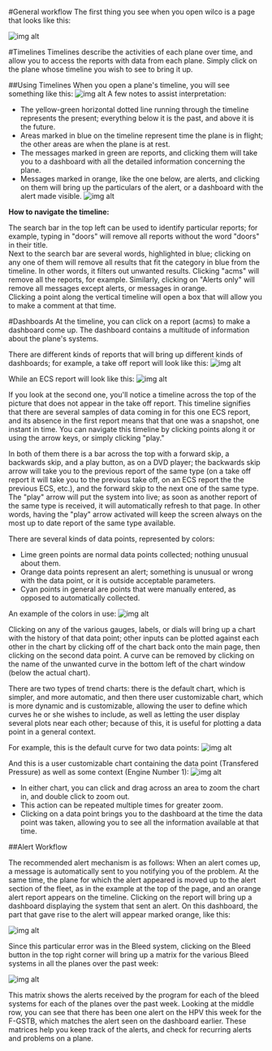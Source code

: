 #General workflow
The first thing you see when you open wilco is a page that looks like this:

![img alt](https://github.com/flightwatching/wilco-api/blob/master/docs/UsersManual/img/Homepage.PNG)

#Timelines
Timelines describe the activities of each plane over time, and allow you to access the reports with data from each plane.  Simply click on the plane whose timeline you wish to see to bring it up.

##Using Timelines
When you open a plane's timeline, you will see something like this:
![img alt](https://github.com/flightwatching/wilco-api/blob/master/docs/UsersManual/img/Timeline_01.PNG)
A few notes to assist interpretation:
* The yellow-green horizontal dotted line running through the timeline represents the present; everything below it is the past, and above it is the future.  
* Areas marked in blue on the timeline represent time the plane is in flight; the other areas are when the plane is at rest.  
* The messages marked in green are reports, and clicking them will take you to a dashboard with all the detailed information concerning the plane.
* Messages marked in orange, like the one below, are alerts, and clicking on them will bring up the particulars of the alert, or a dashboard with the alert made visible.
![img alt](https://github.com/flightwatching/wilco-api/blob/master/docs/UsersManual/img/Timeline_02.PNG)

**How to navigate the timeline:**

The search bar in the top left can be used to identify particular reports; for example, typing in "doors" will remove all reports without the word "doors" in their title.  
Next to the search bar are several words, highlighted in blue; clicking on any one of them will remove all results that fit the category in blue from the timeline.  In other words, it filters out unwanted results.  Clicking "acms" will remove all the reports, for example.  Similarly, clicking on "Alerts only" will remove all messages except alerts, or messages in orange.  
Clicking a point along the vertical timeline will open a box that will allow you to make a comment at that time.  

#Dashboards
At the timeline, you can click on a report (acms) to make a dashboard come up.  The dashboard contains a multitude of information about the plane's systems.  

There are different kinds of reports that will bring up different kinds of dashboards; for example, a take off report will look like this:
![img alt](https://github.com/flightwatching/wilco-api/blob/master/docs/UsersManual/img/takeoff_01.PNG)

While an ECS report will look like this:
![img alt](https://github.com/flightwatching/wilco-api/blob/master/docs/UsersManual/img/ECS_01.PNG)

If you look at the second one, you'll notice a timeline across the top of the picture that does not appear in the take off report.  This timeline signifies that there are several samples of data coming in for this one ECS report, and its absence in the first report means that that one was a snapshot, one instant in time.  You can navigate this timeline by clicking points along it or using the arrow keys, or simply clicking "play." 

In both of them there is a bar across the top with a forward skip, a backwards skip, and a play button, as on a DVD player; the backwards skip arrow will take you to the previous report of the same type (on a take off report it will take you to the previous take off, on an ECS report the the previous ECS, etc.), and the forward skip to the next one of the same type.  The "play" arrow will put the system into live; as soon as another report of the same type is received, it will automatically refresh to that page.  In other words, having the "play" arrow activated will keep the screen always on the most up to date report of the same type available.  


There are several kinds of data points, represented by colors:
* Lime green points are normal data points collected; nothing unusual about them.
* Orange data points represent an alert; something is unusual or wrong with the data point, or it is outside acceptable parameters.
* Cyan points in general are points that were manually entered, as opposed to automatically collected.  

An example of the colors in use:
![img alt](https://github.com/flightwatching/wilco-api/blob/master/docs/UsersManual/img/ECS_02.PNG)

Clicking on any of the various gauges, labels, or dials will bring up a chart with the history of that data point; other inputs can be plotted against each other in the chart by clicking off of the chart back onto the main page, then clicking on the second data point.  A curve can be removed by clicking on the name of the unwanted curve in the bottom left of the chart window (below the actual chart).  

There are two types of trend charts: there is the default chart, which is simpler, and more automatic, and then there user customizable chart, which is more dynamic and is customizable, allowing the user to define which curves he or she wishes to include, as well as letting the user display several plots near each other; because of this, it is useful for plotting a data point in a general context.  

For example, this is the default curve for two data points:
![img alt](https://github.com/flightwatching/wilco-api/blob/master/docs/UsersManual/img/DefaultTrend.PNG)

And this is a user customizable chart containing the data point (Transfered Pressure) as well as some context (Engine Number 1):
![img alt](https://github.com/flightwatching/wilco-api/blob/master/docs/UsersManual/img/NewTrend.PNG)

* In either chart, you can click and drag across an area to zoom the chart in, and double click to zoom out.  
* This action can be repeated multiple times for greater zoom.  
* Clicking on a data point brings you to the dashboard at the time the data point was taken, allowing you to see all the information available at that time.

##Alert Workflow

The recommended alert mechanism is as follows:
When an alert comes up, a message is automatically sent to you notifying you of the problem.  At the same time, the plane for which the alert appeared is moved up to the alert section of the fleet, as in the example at the top of the page, and an orange alert report appears on the timeline.  Clicking on the report will bring up a dashboard displaying the system that sent an alert.  On this dashboard, the part that gave rise to the alert will appear marked orange, like this:

![img alt](https://github.com/flightwatching/wilco-api/blob/master/docs/UsersManual/img/Dashboard_01.PNG)

Since this particular error was in the Bleed system, clicking on the Bleed button in the top right corner will bring up a matrix for the various Bleed systems in all the planes over the past week:

![img alt](https://github.com/flightwatching/wilco-api/blob/master/docs/UsersManual/img/BleedMatrix_01.PNG)



This matrix shows the alerts received by the program for each of the bleed systems for each of the planes over the past week.  Looking at the middle row, you can see that there has been one alert on the HPV this week for the F-GSTB, which matches the alert seen on the dashboard earlier.  These matrices help you keep track of the alerts, and check for recurring alerts and problems on a plane.  





